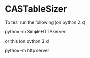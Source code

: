 CASTableSizer
=============

To test run the following (on python 2.x)

python -m SimpleHTTPServer

or this (on python 3.x)

python -m http.server
